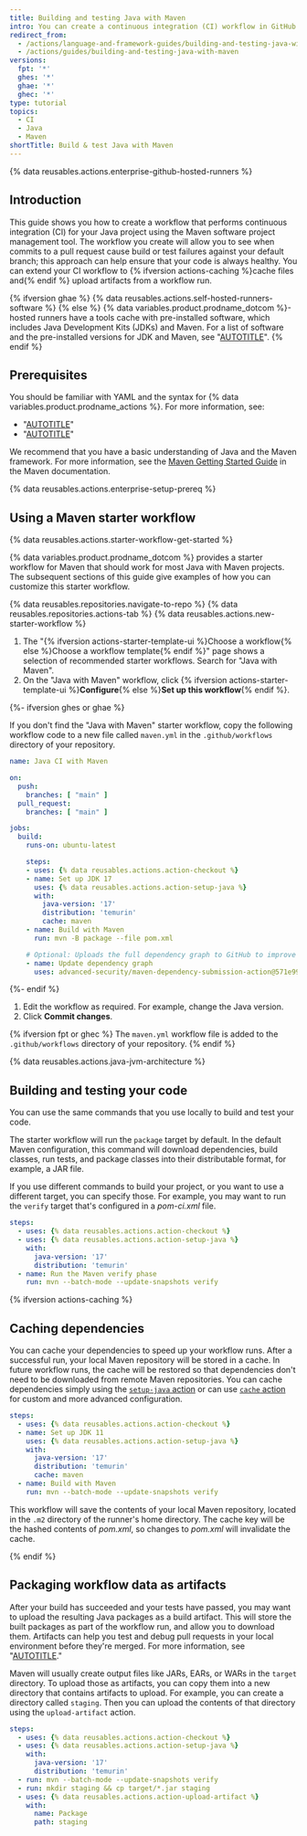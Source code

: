 ```yaml
---
title: Building and testing Java with Maven
intro: You can create a continuous integration (CI) workflow in GitHub Actions to build and test your Java project with Maven.
redirect_from:
  - /actions/language-and-framework-guides/building-and-testing-java-with-maven
  - /actions/guides/building-and-testing-java-with-maven
versions:
  fpt: '*'
  ghes: '*'
  ghae: '*'
  ghec: '*'
type: tutorial
topics:
  - CI
  - Java
  - Maven
shortTitle: Build & test Java with Maven
---
```


{% data reusables.actions.enterprise-github-hosted-runners %}

## Introduction

This guide shows you how to create a workflow that performs continuous integration (CI) for your Java project using the Maven software project management tool. The workflow you create will allow you to see when commits to a pull request cause build or test failures against your default branch; this approach can help ensure that your code is always healthy. You can extend your CI workflow to {% ifversion actions-caching %}cache files and{% endif %} upload artifacts from a workflow run.

{% ifversion ghae %}
{% data reusables.actions.self-hosted-runners-software %}
{% else %}
{% data variables.product.prodname_dotcom %}-hosted runners have a tools cache with pre-installed software, which includes Java Development Kits (JDKs) and Maven. For a list of software and the pre-installed versions for JDK and Maven, see "[AUTOTITLE](/actions/using-github-hosted-runners/about-github-hosted-runners#supported-software)".
{% endif %}

## Prerequisites

You should be familiar with YAML and the syntax for {% data variables.product.prodname_actions %}. For more information, see:
- "[AUTOTITLE](/actions/using-workflows/workflow-syntax-for-github-actions)"
- "[AUTOTITLE](/actions/learn-github-actions)"

We recommend that you have a basic understanding of Java and the Maven framework. For more information, see the [Maven Getting Started Guide](https://maven.apache.org/guides/getting-started/index.html) in the Maven documentation.

{% data reusables.actions.enterprise-setup-prereq %}

## Using a Maven starter workflow

{% data reusables.actions.starter-workflow-get-started %}

{% data variables.product.prodname_dotcom %} provides a starter workflow for Maven that should work for most Java with Maven projects. The subsequent sections of this guide give examples of how you can customize this starter workflow.

{% data reusables.repositories.navigate-to-repo %}
{% data reusables.repositories.actions-tab %}
{% data reusables.actions.new-starter-workflow %}
1. The "{% ifversion actions-starter-template-ui %}Choose a workflow{% else %}Choose a workflow template{% endif %}" page shows a selection of recommended starter workflows. Search for "Java with Maven".
1. On the "Java with Maven" workflow, click {% ifversion actions-starter-template-ui %}**Configure**{% else %}**Set up this workflow**{% endif %}.

{%- ifversion ghes or ghae %}

   If you don't find the "Java with Maven" starter workflow, copy the following workflow code to a new file called `maven.yml` in the `.github/workflows` directory of your repository.

   ```yaml copy
   name: Java CI with Maven

   on:
     push:
       branches: [ "main" ]
     pull_request:
       branches: [ "main" ]

   jobs:
     build:
       runs-on: ubuntu-latest

       steps:
       - uses: {% data reusables.actions.action-checkout %}
       - name: Set up JDK 17
         uses: {% data reusables.actions.action-setup-java %}
         with:
           java-version: '17'
           distribution: 'temurin'
           cache: maven
       - name: Build with Maven
         run: mvn -B package --file pom.xml

       # Optional: Uploads the full dependency graph to GitHub to improve the quality of Dependabot alerts this repository can receive
       - name: Update dependency graph
         uses: advanced-security/maven-dependency-submission-action@571e99aab1055c2e71a1e2309b9691de18d6b7d6
   ```
{%- endif %}

1. Edit the workflow as required. For example, change the Java version.
1. Click **Commit changes**.

{% ifversion fpt or ghec %}
   The `maven.yml` workflow file is added to the `.github/workflows` directory of your repository.
{% endif %}

{% data reusables.actions.java-jvm-architecture %}

## Building and testing your code

You can use the same commands that you use locally to build and test your code.

The starter workflow will run the `package` target by default. In the default Maven configuration, this command will download dependencies, build classes, run tests, and package classes into their distributable format, for example, a JAR file.

If you use different commands to build your project, or you want to use a different target, you can specify those. For example, you may want to run the `verify` target that's configured in a _pom-ci.xml_ file.

```yaml copy
steps:
  - uses: {% data reusables.actions.action-checkout %}
  - uses: {% data reusables.actions.action-setup-java %}
    with:
      java-version: '17'
      distribution: 'temurin'
  - name: Run the Maven verify phase
    run: mvn --batch-mode --update-snapshots verify
```

{% ifversion actions-caching %}

## Caching dependencies

You can cache your dependencies to speed up your workflow runs. After a successful run, your local Maven repository will be stored in a cache. In future workflow runs, the cache will be restored so that dependencies don't need to be downloaded from remote Maven repositories. You can cache dependencies simply using the [`setup-java` action](https://github.com/marketplace/actions/setup-java-jdk) or can use [`cache` action](https://github.com/actions/cache) for custom and more advanced configuration.

```yaml copy
steps:
  - uses: {% data reusables.actions.action-checkout %}
  - name: Set up JDK 11
    uses: {% data reusables.actions.action-setup-java %}
    with:
      java-version: '17'
      distribution: 'temurin'
      cache: maven
  - name: Build with Maven
    run: mvn --batch-mode --update-snapshots verify
```

This workflow will save the contents of your local Maven repository, located in the `.m2` directory of the runner's home directory. The cache key will be the hashed contents of _pom.xml_, so changes to _pom.xml_ will invalidate the cache.

{% endif %}

## Packaging workflow data as artifacts

After your build has succeeded and your tests have passed, you may want to upload the resulting Java packages as a build artifact. This will store the built packages as part of the workflow run, and allow you to download them. Artifacts can help you test and debug pull requests in your local environment before they're merged. For more information, see "[AUTOTITLE](/actions/using-workflows/storing-workflow-data-as-artifacts)."

Maven will usually create output files like JARs, EARs, or WARs in the `target` directory. To upload those as artifacts, you can copy them into a new directory that contains artifacts to upload. For example, you can create a directory called `staging`. Then you can upload the contents of that directory using the `upload-artifact` action.

```yaml copy
steps:
  - uses: {% data reusables.actions.action-checkout %}
  - uses: {% data reusables.actions.action-setup-java %}
    with:
      java-version: '17'
      distribution: 'temurin'
  - run: mvn --batch-mode --update-snapshots verify
  - run: mkdir staging && cp target/*.jar staging
  - uses: {% data reusables.actions.action-upload-artifact %}
    with:
      name: Package
      path: staging
```
